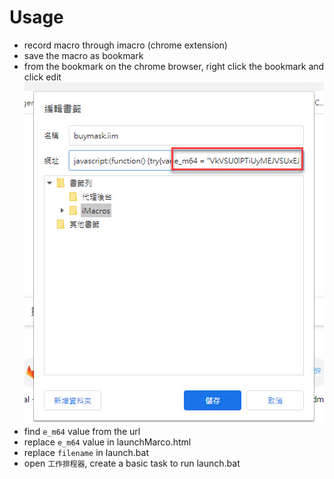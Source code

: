 # Usage
* record macro through imacro (chrome extension)
* save the macro as bookmark
* from the bookmark on the chrome browser, right click the bookmark and click edit
![image](a.jpg)
* find `e_m64` value from the url
* replace `e_m64` value in launchMarco.html
* replace `filename` in launch.bat
* open `工作排程器`, create a basic task to run launch.bat